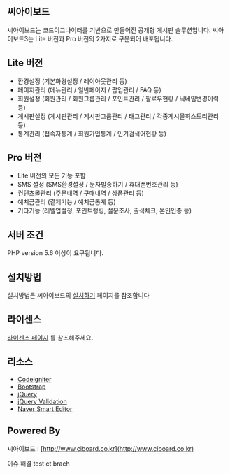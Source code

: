 ## 씨아이보드

씨아이보드는 코드이그나이터를 기반으로 만들어진 공개형 게시판 솔루션입니다.
씨아이보드3는 Lite 버전과 Pro 버전의 2가지로 구분되어 배포됩니다.

## Lite 버전

* 환경설정 (기본화경설정 / 레이아웃관리 등)
* 페이지관리 (메뉴관리 / 일반페이지 / 팝업관리 / FAQ 등)
* 회원설정 (회원관리 / 회원그룹관리 / 포인트관리 / 팔로우현황 / 닉네임변경이력 등)
* 게시판설정 (게시판관리 / 게시판그룹관리 / 태그관리 / 각종게시물히스토리관리 등)
* 통계관리 (접속자통계 / 회원가입통계 / 인기검색어현황 등)

## Pro 버전

* Lite 버전의 모든 기능 포함
* SMS 설정 (SMS환경설정 / 문자발송하기 / 휴대폰번호관리 등)
* 컨텐츠몰관리 (주문내역 / 구매내역 / 상품관리 등)
* 예치금관리 (결제기능 / 예치금통계 등)
* 기타기능 (레벨업설정, 포인트랭킹, 설문조사, 출석체크, 본인인증 등)

## 서버 조건

PHP version 5.6 이상이 요구됩니다.

## 설치방법

설치방법은 씨아이보드의  [설치하기](http://www.ciboard.co.kr/tiptech/p/21) 페이지를 참조합니다

## 라이센스

[라이센스 페이지](http://www.ciboard.co.kr/doc/license) 를 참조해주세요.

## 리소스

* [Codeigniter](http://codeigniter.com)
* [Bootstrap](http://getbootstrap.com)
* [jQuery](http://jquery.com)
* [jQuery Validation](http://jqueryvalidation.org)
* [Naver Smart Editor](http://naver.github.io/smarteditor2/)

## Powered By

씨아이보드 : [http://www.ciboard.co.kr](http://www.ciboard.co.kr)

이슈 해결 test ct brach